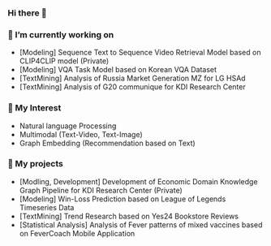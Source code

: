 ### Hi there 👋

### 🔭 I’m currently working on
- [Modeling] Sequence Text to Sequence Video Retrieval Model based on CLIP4CLIP model (Private)
- [Modeling] VQA Task Model based on Korean VQA Dataset  
- [TextMining] Analysis of Russia Market Generation MZ for LG HSAd
- [TextMining] Analysis of G20 communique for KDI Research Center

### 🌱 My Interest
- Natural language Processing
- Multimodal (Text-Video, Text-Image)
- Graph Embedding (Recommendation based on Text)

### 👯 My projects
- [Modling, Development] Development of Economic Domain Knowledge Graph Pipeline for KDI Research Center (Private)
- [Modeling] Win-Loss Prediction based on League of Legends Timeseries Data
- [TextMining] Trend Research based on Yes24 Bookstore Reviews
- [Statistical Analysis] Analysis of Fever patterns of mixed vaccines based on FeverCoach Mobile Application




<!--
**maxha97/maxha97** is a ✨ _special_ ✨ repository because its `README.md` (this file) appears on your GitHub profile.

Here are some ideas to get you started:

- 🔭 I’m currently working on ...
- 🌱 I’m currently learning ...
- 👯 I’m looking to collaborate on ...
- 🤔 I’m looking for help with ...
- 💬 Ask me about ...
- 📫 How to reach me: ...
- 😄 Pronouns: ...
- ⚡ Fun fact: ...
-->

